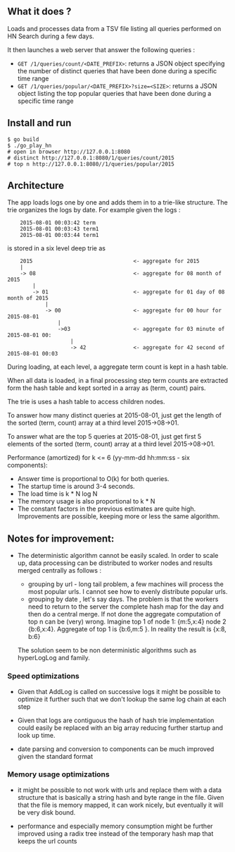 ## What it does ?

Loads and processes data from a TSV file listing all queries performed on HN Search during a few days.

It then launches a web server that answer the following queries :

* `GET /1/queries/count/<DATE_PREFIX>`: returns a JSON object specifying the number of distinct queries that have been done during a specific time range
* `GET /1/queries/popular/<DATE_PREFIX>?size=<SIZE>`: returns a JSON object listing the top <SIZE> popular queries that have been done during a specific time range

## Install and run

    $ go build
    $ ./go_play_hn
    # open in browser http://127.0.0.1:8080
    # distinct http://127.0.0.1:8080/1/queries/count/2015
    # top n http://127.0.0.1:8080//1/queries/popular/2015

## Architecture

The app loads logs one by one and adds them in to a trie-like structure. The trie organizes the logs by date.  For example given the logs :

        2015-08-01 00:03:42	term
        2015-08-01 00:03:43	term1    
        2015-08-01 00:03:44	term1    


is stored in a six level deep trie as

        2015                                <- aggregate for 2015
        |
        -> 08                               <- aggregate for 08 month of 2015
            |
            -> 01                           <- aggregate for 01 day of 08 month of 2015
                |
                -> 00                       <- aggregate for 00 hour for 2015-08-01
                    |
                    ->03                    <- aggregate for 03 minute of 2015-08-01 00:
                        |
                        -> 42               <- aggregate for 42 second of 2015-08-01 00:03

During loading, at each level, a aggregate term count is kept in a hash table. 

When all data is loaded, in a final processing step term counts are extracted form the hash table and kept sorted in a array as (term, count) pairs.

The trie is uses a hash table to access children nodes.

To answer how many distinct queries at 2015-08-01, just get the length of the  sorted (term, count) array at a third level 2015->08->01.

To answer what are the top 5 queries at 2015-08-01, just get first 5 elements of the sorted (term, count) array at a third level 2015->08->01.

Performance (amortized) for k <= 6 (yy-mm-dd hh:mm:ss - six components):
* Answer time is proportional to O(k) for both queries. 
* The startup time is around 3-4 seconds.
* The load time is k * N log N
* The memory usage is also proportional to k * N
* The constant factors in the previous estimates are quite high. Improvements are possible, keeping more or less the same algorithm. 


## Notes for improvement:

* The deterministic algorithm cannot be easily scaled. In order to scale up, data processing can be distributed to worker nodes and results merged centrally as follows :
    - grouping by url - long tail problem, a few machines will process the most popular urls. I cannot see how to evenly distribute popular urls.
    - grouping by date , let's say days. The problem is that the workers need to return to the server the complete hash map for the day and then do a central merge. If not done the aggregate computation of top n can be (very) wrong. Imagine top 1 of node 1: {m:5,x:4} node 2 {b:6,x:4}. Aggregate of top 1 is {b:6,m:5 }. In reality the result is {x:8, b:6}
    
    The solution seem to be non deterministic algorithms such as hyperLogLog and family.

### Speed optimizations 
* Given that AddLog is called on successive logs it might be possible to optimize it further such that we don't lookup the same log chain at each step

* Given that logs are contiguous the hash of hash trie implementation could easily be replaced with an big array reducing further startup and look up time.

* date parsing and conversion to components can be much improved given the standard format 


### Memory usage optimizations

* it might be possible to not work with urls and replace them with a data structure that is basically a string hash and byte range in the file. Given that the file is memory mapped, it can work nicely, but eventually it will be very disk bound.

* performance and especially memory consumption might be further improved using a radix tree instead of the temporary hash map that keeps the url counts

